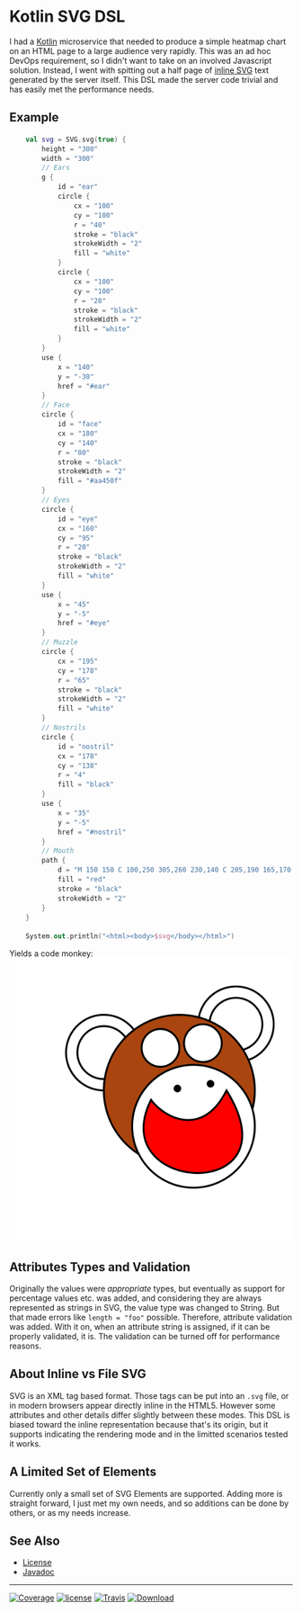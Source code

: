 # Kotlin SVG DSL

I had a [Kotlin](https://kotlinlang.org/) microservice that needed to produce a simple heatmap chart on an HTML page to
a large audience very rapidly. This was an ad hoc DevOps requirement, so I didn't want to take on an involved Javascript
solution. Instead, I went with spitting out a half page of [inline SVG](https://www.w3schools.com/html/html5_svg.asp)
text generated by the server itself. This DSL made the server code trivial and has easily met the performance needs.

## Example

```kotlin
    val svg = SVG.svg(true) {
        height = "300"
        width = "300"
        // Ears
        g {
            id = "ear"
            circle {
                cx = "100"
                cy = "100"
                r = "40"
                stroke = "black"
                strokeWidth = "2"
                fill = "white"
            }
            circle {
                cx = "100"
                cy = "100"
                r = "28"
                stroke = "black"
                strokeWidth = "2"
                fill = "white"
            }
        }
        use {
            x = "140"
            y = "-30"
            href = "#ear"
        }
        // Face
        circle {
            id = "face"
            cx = "180"
            cy = "140"
            r = "80"
            stroke = "black"
            strokeWidth = "2"
            fill = "#aa450f"
        }
        // Eyes
        circle {
            id = "eye"
            cx = "160"
            cy = "95"
            r = "20"
            stroke = "black"
            strokeWidth = "2"
            fill = "white"
        }
        use {
            x = "45"
            y = "-5"
            href = "#eye"
        }
        // Muzzle
        circle {
            cx = "195"
            cy = "178"
            r = "65"
            stroke = "black"
            strokeWidth = "2"
            fill = "white"
        }
        // Nostrils
        circle {
            id = "nostril"
            cx = "178"
            cy = "138"
            r = "4"
            fill = "black"
        }
        use {
            x = "35"
            y = "-5"
            href = "#nostril"
        }
        // Mouth
        path {
            d = "M 150 150 C 100,250 305,260 230,140 C 205,190 165,170 150,150 Z"
            fill = "red"
            stroke = "black"
            strokeWidth = "2"
        }
    }
        
    System.out.println("<html><body>$svg</body></html>")
```
Yields a code monkey:
![code monkey](./docs/images/codeMonkey.svg)
## Attributes Types and Validation
Originally the values were *appropriate* types, but eventually as support for percentage values etc. was added, and
considering they are always represented as strings in SVG, the value type was changed to String. But that made
errors like `length = "foo"` possible.  Therefore, attribute validation was added. With it on, when an attribute string
is assigned, if it can be properly validated, it is. The validation can be turned off for performance reasons. 

## About Inline vs File SVG
SVG is an XML tag based format. Those tags can be put into an `.svg` file, or in modern browsers 
appear directly inline in the HTML5. However some attributes and other details differ slightly between these modes. This
DSL is biased toward the inline representation because that's its origin, but it supports indicating the rendering mode
and in the limitted scenarios tested it works.

## A Limited Set of Elements
Currently only a small set of SVG Elements are supported. Adding more is straight forward, I just met my own needs, and 
so additions can be done by others, or as my needs increase.

## See Also

- [License](LICENSE.md)
- [Javadoc](https://nwillc.github.io/ksvg/javadoc)

-----
[![Coverage](https://codecov.io/gh/nwillc/ksvg/branch/master/graphs/badge.svg?branch=master)](https://codecov.io/gh/nwillc/ksvg)
[![license](https://img.shields.io/github/license/nwillc/ksvg.svg)](https://tldrlegal.com/license/-isc-license)
[![Travis](https://img.shields.io/travis/nwillc/ksvg.svg)](https://travis-ci.org/nwillc/ksvg)
[![Download](https://api.bintray.com/packages/nwillc/maven/ksvg/images/download.svg)](https://bintray.com/nwillc/maven/ksvg/_latestVersion)
